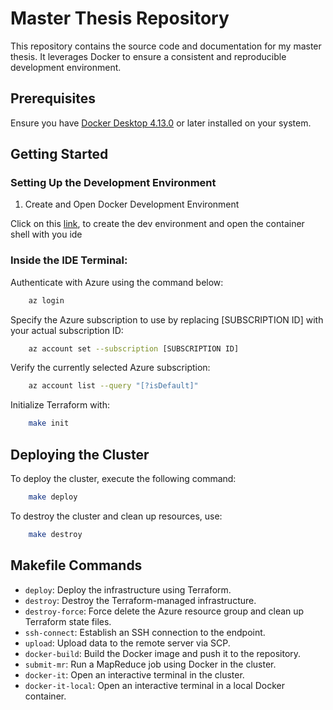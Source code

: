 # Master Thesis Repository
This repository contains the source code and documentation for my master thesis. It leverages Docker to ensure a consistent and reproducible development environment.

## Prerequisites
Ensure you have [Docker Desktop 4.13.0](https://docs.docker.com/desktop/) or later installed on your system.

## Getting Started
### Setting Up the Development Environment

1. Create and Open Docker Development Environment

Click on this [link](https://open.docker.com/dashboard/dev-envs?url=https://github.com/guttenberger/Masterthesis), to create the dev environment and open the container shell with you ide

### Inside the IDE Terminal:

Authenticate with Azure using the command below:
```bash
    az login
```

Specify the Azure subscription to use by replacing [SUBSCRIPTION ID] with your actual subscription ID:
```bash
    az account set --subscription [SUBSCRIPTION ID]
```

Verify the currently selected Azure subscription:
```bash
    az account list --query "[?isDefault]"
```

Initialize Terraform with:
```bash
    make init
```

## Deploying the Cluster
To deploy the cluster, execute the following command:
```bash
    make deploy
```
To destroy the cluster and clean up resources, use:
```bash
    make destroy
```

## Makefile Commands
- `deploy`: Deploy the infrastructure using Terraform.
- `destroy`: Destroy the Terraform-managed infrastructure.
- `destroy-force`: Force delete the Azure resource group and clean up Terraform state files.
- `ssh-connect`: Establish an SSH connection to the endpoint.
- `upload`: Upload data to the remote server via SCP.
- `docker-build`: Build the Docker image and push it to the repository.
- `submit-mr`: Run a MapReduce job using Docker in the cluster.
- `docker-it`: Open an interactive terminal in the cluster.
- `docker-it-local`: Open an interactive terminal in a local Docker container.